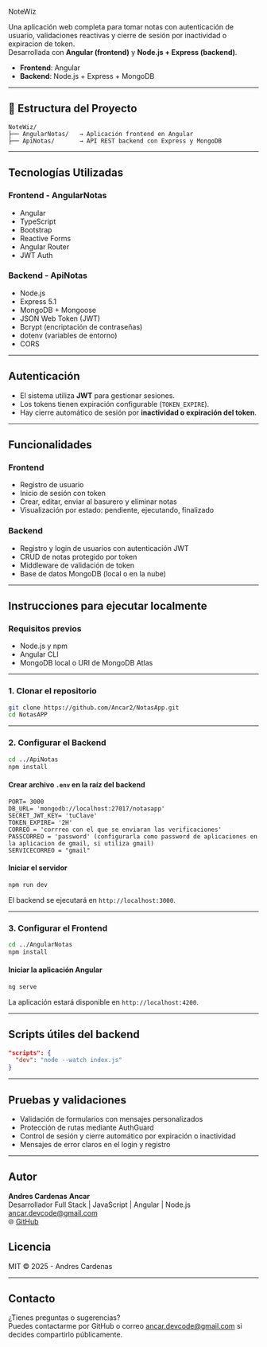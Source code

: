 NoteWiz

Una aplicación web completa para tomar notas con autenticación de usuario, validaciones reactivas y cierre de sesión por inactividad o expiracion de token.  
Desarrollada con **Angular (frontend)** y **Node.js + Express (backend)**.


- **Frontend**: Angular
- **Backend**: Node.js + Express + MongoDB

---

## 📁 Estructura del Proyecto

```
NoteWiz/
├── AngularNotas/   → Aplicación frontend en Angular
├── ApiNotas/       → API REST backend con Express y MongoDB
```

---

## Tecnologías Utilizadas

### Frontend - AngularNotas

- Angular
- TypeScript
- Bootstrap
- Reactive Forms
- Angular Router
- JWT Auth

### Backend - ApiNotas

- Node.js
- Express 5.1
- MongoDB + Mongoose
- JSON Web Token (JWT)
- Bcrypt (encriptación de contraseñas)
- dotenv (variables de entorno)
- CORS

---

## Autenticación

- El sistema utiliza **JWT** para gestionar sesiones.
- Los tokens tienen expiración configurable (`TOKEN_EXPIRE`).
- Hay cierre automático de sesión por **inactividad o expiración del token**.

---

##  Funcionalidades

### Frontend

- Registro de usuario
- Inicio de sesión con token
- Crear, editar, enviar al basurero y eliminar notas
- Visualización por estado: pendiente, ejecutando, finalizado

### Backend

- Registro y login de usuarios con autenticación JWT
- CRUD de notas protegido por token
- Middleware de validación de token
- Base de datos MongoDB (local o en la nube)

---

## Instrucciones para ejecutar localmente

###  Requisitos previos

- Node.js y npm
- Angular CLI
- MongoDB local o URI de MongoDB Atlas

---

### 1. Clonar el repositorio

```bash
git clone https://github.com/Ancar2/NotasApp.git
cd NotasAPP
```

---

### 2. Configurar el Backend

```bash
cd ../ApiNotas
npm install
```

#### Crear archivo `.env` en la raíz del backend

```.env
PORT= 3000
DB_URL= 'mongodb://localhost:27017/notasapp'
SECRET_JWT_KEY= 'tuClave'
TOKEN_EXPIRE= '2H'
CORREO = 'corrreo con el que se enviaran las verificaciones'
PASSCORREO = 'password' (configurarla como password de aplicaciones en la aplicacion de gmail, si utiliza gmail)
SERVICECORREO = "gmail"
```

#### Iniciar el servidor

```bash
npm run dev
```

El backend se ejecutará en `http://localhost:3000`.

---

### 3. Configurar el Frontend

```bash
cd ../AngularNotas
npm install
```

#### Iniciar la aplicación Angular

```bash
ng serve
```

La aplicación estará disponible en `http://localhost:4200`.

---

## Scripts útiles del backend

```json
"scripts": {
  "dev": "node --watch index.js"
}
```

---

##  Pruebas y validaciones

- Validación de formularios con mensajes personalizados
- Protección de rutas mediante AuthGuard
- Control de sesión y cierre automático por expiración o inactividad
- Mensajes de error claros en el login y registro

---

## Autor

**Andres Cardenas**
**Ancar**   
Desarrollador Full Stack | JavaScript | Angular | Node.js  
ancar.devcode@gmail.com  
🌐 [GitHub](https://github.com/Ancar2)


##  Licencia

MIT © 2025 - Andres Cardenas

---

## Contacto

¿Tienes preguntas o sugerencias?  
Puedes contactarme por GitHub o correo ancar.devcode@gmail.com si decides compartirlo públicamente.
